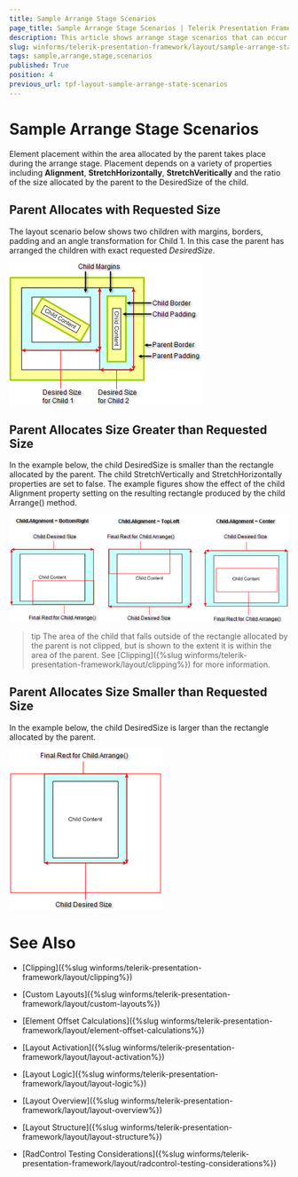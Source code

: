 ```yaml
---
title: Sample Arrange Stage Scenarios
page_title: Sample Arrange Stage Scenarios | Telerik Presentation Framework
description: This article shows arrange stage scenarios that can occur when the layout is created.
slug: winforms/telerik-presentation-framework/layout/sample-arrange-stage-scenarios
tags: sample,arrange,stage,scenarios
published: True
position: 4
previous_url: tpf-layout-sample-arrange-state-scenarios
---
```


# Sample Arrange Stage Scenarios

Element placement within the area allocated by the parent takes place during the arrange stage. Placement depends on a variety of properties including __Alignment__, __StretchHorizontally__, __StretchVeritically__ and the ratio of the size allocated by the parent to the DesiredSize of the child.

## Parent Allocates with Requested Size

The layout scenario below shows two children with margins, borders, padding and an angle transformation for Child 1. In this case the parent has arranged  the children with exact requested *DesiredSize*.

![tpf-layout-sample-arrange-state-scenarios 001](images/tpf-layout-sample-arrange-state-scenarios001.png)

## Parent Allocates Size Greater than Requested Size

In the example below, the child DesiredSize is smaller than the rectangle allocated by the parent. The child StretchVertically and StretchHorizontally  properties are set to false. The example figures show the effect of the child Alignment property setting on the resulting rectangle produced by the child Arrange() method.

![tpf-layout-sample-arrange-state-scenarios 002](images/tpf-layout-sample-arrange-state-scenarios002.png)

>tip The area of the child that falls outside of the rectangle allocated by the parent is not clipped, but is shown to the extent it is within the area of the parent. See [Clipping]({%slug winforms/telerik-presentation-framework/layout/clipping%}) for more information.
>

## Parent Allocates Size Smaller than Requested Size

In the example below, the child DesiredSize is larger than the rectangle allocated by the parent.

![tpf-layout-sample-arrange-state-scenarios 003](images/tpf-layout-sample-arrange-state-scenarios003.png)

# See Also
* [Clipping]({%slug winforms/telerik-presentation-framework/layout/clipping%})

* [Custom Layouts]({%slug winforms/telerik-presentation-framework/layout/custom-layouts%})

* [Element Offset Calculations]({%slug winforms/telerik-presentation-framework/layout/element-offset-calculations%})

* [Layout Activation]({%slug winforms/telerik-presentation-framework/layout/layout-activation%})

* [Layout Logic]({%slug winforms/telerik-presentation-framework/layout/layout-logic%})

* [Layout Overview]({%slug winforms/telerik-presentation-framework/layout/layout-overview%})

* [Layout Structure]({%slug winforms/telerik-presentation-framework/layout/layout-structure%})

* [RadControl Testing Considerations]({%slug winforms/telerik-presentation-framework/layout/radcontrol-testing-considerations%})

